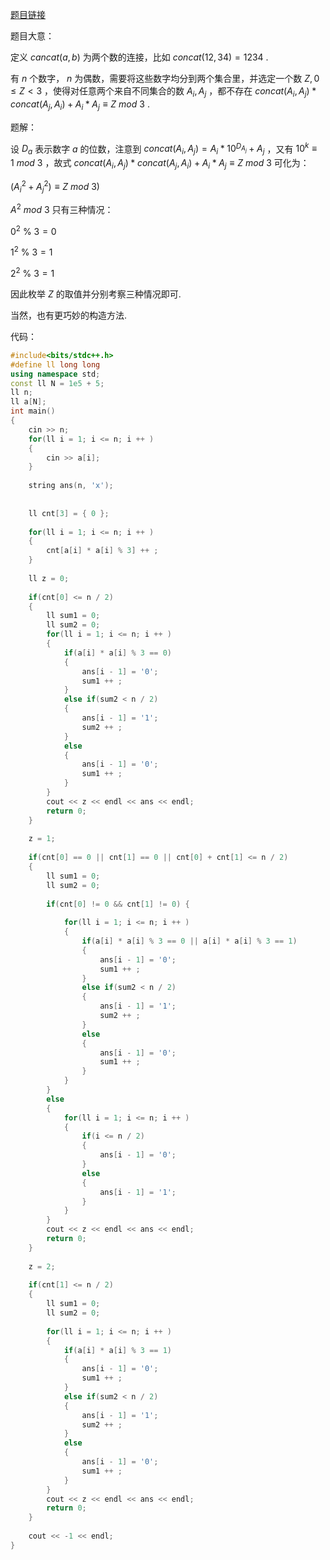 [题目链接](https://codeforces.com/problemset/problem/1725/H)

题目大意：

定义 $cancat(a,b)$ 为两个数的连接，比如 $concat(12,34) = 1234$ .

有 $n$ 个数字， $n$ 为偶数，需要将这些数字均分到两个集合里，并选定一个数 $Z, 0 \leq Z < 3$ ，使得对任意两个来自不同集合的数 $A_i,A_j$ ，都不存在 $concat(A_i,A_j) * concat(A_j,A_i) + A_i * A_j \equiv Z\ mod\  3$ .

题解：

设 $D_a$ 表示数字 $a$ 的位数，注意到 $concat(A_i,A_j) = A_i * 10^{D_{A_j}} + A_j$ ，又有 $10^{k} \equiv 1\ mod\ 3$ ，故式  $concat(A_i,A_j) * concat(A_j,A_i) + A_i * A_j \equiv Z\ mod\  3$ 可化为：

$(A_{i}^{2} + A_{j}^{2}) \equiv Z\ mod \ 3)$ 

$A^{2}\ mod\ 3$ 只有三种情况：

$0^{2}\ \%\ 3 = 0$ 

$1^{2}\ \%\ 3 = 1$

$2^{2}\ \%\ 3 = 1$

因此枚举 $Z$ 的取值并分别考察三种情况即可.

当然，也有更巧妙的构造方法.

代码：

```cpp
#include<bits/stdc++.h>
#define ll long long
using namespace std;
const ll N = 1e5 + 5;
ll n;
ll a[N];
int main()
{
	cin >> n;
	for(ll i = 1; i <= n; i ++ )
	{
		cin >> a[i];
	}
	
	string ans(n, 'x');
	
	
	ll cnt[3] = { 0 };
	
	for(ll i = 1; i <= n; i ++ )
	{
		cnt[a[i] * a[i] % 3] ++ ;
	}
	
	ll z = 0;
	
	if(cnt[0] <= n / 2)
	{
		ll sum1 = 0;
		ll sum2 = 0;
		for(ll i = 1; i <= n; i ++ )
		{
			if(a[i] * a[i] % 3 == 0)
			{
				ans[i - 1] = '0';
				sum1 ++ ;
			}
			else if(sum2 < n / 2)
			{
				ans[i - 1] = '1';
				sum2 ++ ;
			}
			else
			{
				ans[i - 1] = '0';
				sum1 ++ ;
			}
		}
		cout << z << endl << ans << endl;
		return 0;
	}
	
	z = 1;
	
	if(cnt[0] == 0 || cnt[1] == 0 || cnt[0] + cnt[1] <= n / 2)
	{
		ll sum1 = 0;
		ll sum2 = 0;
		
		if(cnt[0] != 0 && cnt[1] != 0) {
			
			for(ll i = 1; i <= n; i ++ )
			{
				if(a[i] * a[i] % 3 == 0 || a[i] * a[i] % 3 == 1)
				{
					ans[i - 1] = '0';
					sum1 ++ ;
				}
				else if(sum2 < n / 2)
				{
					ans[i - 1] = '1';
					sum2 ++ ;
				}
				else
				{
					ans[i - 1] = '0';
					sum1 ++ ;
				}
			}
		}
		else
		{
			for(ll i = 1; i <= n; i ++ )
			{
				if(i <= n / 2)
				{
					ans[i - 1] = '0';
				}
				else
				{
					ans[i - 1] = '1';
				}
			}
		}
		cout << z << endl << ans << endl;
		return 0;
	}
	
	z = 2;
	
	if(cnt[1] <= n / 2)
	{
		ll sum1 = 0;
		ll sum2 = 0;
		
		for(ll i = 1; i <= n; i ++ )
		{
			if(a[i] * a[i] % 3 == 1)
			{
				ans[i - 1] = '0';
				sum1 ++ ;
			}
			else if(sum2 < n / 2)
			{
				ans[i - 1] = '1';
				sum2 ++ ;
			}
			else
			{
				ans[i - 1] = '0';
				sum1 ++ ;
			}
		}
		cout << z << endl << ans << endl;
		return 0;
	}
	
	cout << -1 << endl;
}
```

